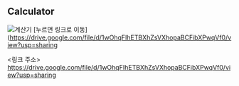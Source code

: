 ## Calculator
![계산기](https://user-images.githubusercontent.com/76423543/107515489-6bce4200-6bee-11eb-8a7d-7f4c7ee7bd6c.JPG)
[누르면 링크로 이동](https://drive.google.com/file/d/1wOhqFIhETBXhZsVXhopaBCFibXPwqVf0/view?usp=sharing

<링크 주소>
https://drive.google.com/file/d/1wOhqFIhETBXhZsVXhopaBCFibXPwqVf0/view?usp=sharing
